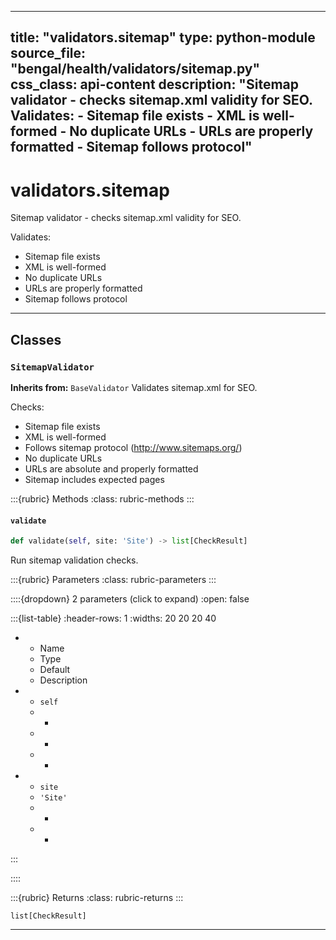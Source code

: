 
---
title: "validators.sitemap"
type: python-module
source_file: "bengal/health/validators/sitemap.py"
css_class: api-content
description: "Sitemap validator - checks sitemap.xml validity for SEO.  Validates: - Sitemap file exists - XML is well-formed - No duplicate URLs - URLs are properly formatted - Sitemap follows protocol"
---

# validators.sitemap

Sitemap validator - checks sitemap.xml validity for SEO.

Validates:
- Sitemap file exists
- XML is well-formed
- No duplicate URLs
- URLs are properly formatted
- Sitemap follows protocol

---

## Classes

### `SitemapValidator`

**Inherits from:** `BaseValidator`
Validates sitemap.xml for SEO.

Checks:
- Sitemap file exists
- XML is well-formed
- Follows sitemap protocol (http://www.sitemaps.org/)
- No duplicate URLs
- URLs are absolute and properly formatted
- Sitemap includes expected pages




:::{rubric} Methods
:class: rubric-methods
:::
#### `validate`
```python
def validate(self, site: 'Site') -> list[CheckResult]
```

Run sitemap validation checks.



:::{rubric} Parameters
:class: rubric-parameters
:::

::::{dropdown} 2 parameters (click to expand)
:open: false

:::{list-table}
:header-rows: 1
:widths: 20 20 20 40

* - Name
  - Type
  - Default
  - Description
* - `self`
  - -
  - -
  - -
* - `site`
  - `'Site'`
  - -
  - -
:::

::::

:::{rubric} Returns
:class: rubric-returns
:::

`list[CheckResult]`




---


